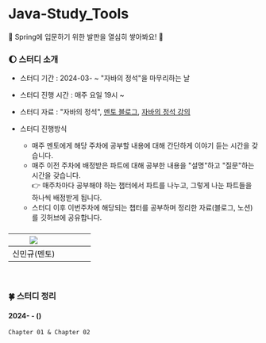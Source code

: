 # Java-Study_Tools
🐣 Spring에 입문하기 위한 발판을 열심히 쌓아봐요! 🐥

### 🌔 스터디 소개
* 스터디 기간 : 2024-03- ~ "자바의 정석"을 마무리하는 날

* 스터디 진행 시간 : 매주 요일 19시 ~

* 스터디 자료 : "자바의 정석", [멘토 블로그](https://ukym-tistory.tistory.com/category/%08Study/Study%20%3C%EC%9E%90%EB%B0%94%EC%9D%98%20%EC%A0%95%EC%84%9D%3E), [자바의 정석 강의](https://www.youtube.com/watch?v=oJlCC1DutbA&list=PLW2UjW795-f6xWA2_MUhEVgPauhGl3xIp)

* 스터디 진행방식
  * 매주 멘토에게 해당 주차에 공부할 내용에 대해 간단하게 이야기 듣는 시간을 갖습니다.
  * 매주 이전 주차에 배정받은 파트에 대해 공부한 내용을 "설명"하고 "질문"하는 시간을 갖습니다.   
👉 매주차마다 공부해야 하는 챕터에서 파트를 나누고, 그렇게 나눈 파트들을 하나씩 배정받게 됩니다.
  * 스터디 이후 이번주차에 해당되는 챕터를 공부하며 정리한 자료(블로그, 노션)를 깃허브에 공유합니다. 

### 
| [<img src="https://github.com/UykM.png">](https://github.com/UykM) | | | | |
|:---:|:---:|:---:|:---:|:---:
신민규(멘토)| | | |

<br>

### 🍀 스터디 정리

#### 2024- - ()
```
Chapter 01 & Chapter 02
```
